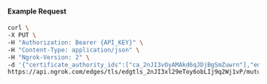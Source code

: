 <!-- Code generated for API Clients. DO NOT EDIT. -->

#### Example Request

```bash
curl \
-X PUT \
-H "Authorization: Bearer {API_KEY}" \
-H "Content-Type: application/json" \
-H "Ngrok-Version: 2" \
-d '{"certificate_authority_ids":["ca_2nJI3vOyAMAkd6qJDjBgSmZuwrn"],"enabled":true}' \
https://api.ngrok.com/edges/tls/edgtls_2nJI3xl29eToy6obLIj9q2Wj1vP/mutual_tls
```
